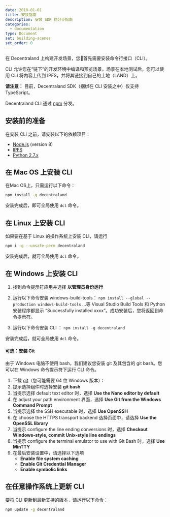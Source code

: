 ```yaml
---
date: 2018-01-01
title: 安装指南
description: 安装 SDK 的分步指南
categories:
  - documentation
type: Document
set: building-scenes
set_order: 0
---
```


在 Decentraland 上构建开发场景，您首先需要安装命令行接口（CLI）。

CLI 允许您在“链下”的开发环境中编译和预览场景。场景在本地测试后，您可以使用 CLI 将内容上传到 IPFS，并将其链接到自己的土地（LAND）上。

**请注意：** 目前，Decentraland SDK（捆绑在 CLI 安装之中）仅支持 TypeScript。

Decentraland CLI 通过 [npm](https://www.npmjs.com/get-npm?utm_source=house&utm_medium=homepage&utm_campaign=free%20orgs&utm_term=Install%20npm) 分发。

## 安装前的准备

在安装 CLI 之前，请安装以下的依赖项目：

* [Node.js](https://github.com/decentraland/cli#nodejs-installation) (version 8)
* [IPFS](https://dist.ipfs.io/#go-ipfs)
* [Python 2.7.x](https://www.python.org/downloads/)

## 在 Mac OS 上安装 CLI

在Mac OS上，只需运行以下命令：

```bash
npm install -g decentraland
```

安装完成后，即可全局使用 `dcl` 命令。

## 在 Linux 上安装 CLI


如果要在基于 Linux 的操作系统上安装 CLI，请运行

```bash
npm i -g --unsafe-perm decentraland
```

安装完成后，就可全局使用 `dcl` 命令。

## 在 Windows 上安装 CLI

1. 找到命令提示符应用并选择 **以管理员身份运行**

2. 运行以下命令安装 windows-build-tools：
`npm install --global --production windows-build-tools`
...等 Visual Studio Build Tools 和 Python 安装程序都显示 “Successfully installed xxxx”。成功安装后，您将返回到命令提示符。

3. 运行以下命令安装 CLI ：
`npm install -g decentraland`

安装完成后，就可全局使用 `dcl` 命令。

#### 可选：安装 Git

由于 Windows 电脑不使用 bash，我们建议您安装 git 及其包含的 git bash。您可以在 Windows 命令提示符下运行 CLI 命令。

1. 下载 [git](https://git-scm.com/download/win)（您可能需要 64 位 Windows 版本）：
2. 提示选择组件时选择安装 **git bash**
3. 当提示选择 default text editor 时，选择 **Use the Nano editor by default**
4. 在 adjust your path environment 界面，选择 **Use Git from the Windows Command Prompt**
5. 当提示选择 the SSH executable 时，选择 **Use OpenSSH**
6.  在 choose the HTTPS transport backend 选择页面中，请选择 **Use the OpenSSL library**
7.  当提示 configure the line ending conversions 时，选择 **Checkout Windows-style, commit Unix-style line endings**
8.  当提示 configure the terminal emulator to use with Git Bash 时，选择 **Use MinTTY**
9.  在最后安装设置中，请选择以下选项
    * **Enable file system caching**
    * **Enable Git Credential Manager**
    * **Enable symbolic links**


## 在任意操作系统上更新 CLI

要将 CLI 更新到最新支持的版本，请运行以下命令：

```bash
npm update -g decentraland
```
